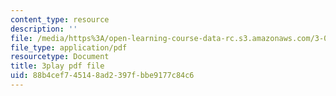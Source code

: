 ```yaml
---
content_type: resource
description: ''
file: /media/https%3A/open-learning-course-data-rc.s3.amazonaws.com/3-054-cellular-solids-structure-properties-and-applications-spring-2015/88b4cef745148ad2397fbbe9177c84c6_yDr8Df35C64.pdf
file_type: application/pdf
resourcetype: Document
title: 3play pdf file
uid: 88b4cef7-4514-8ad2-397f-bbe9177c84c6
---
```

